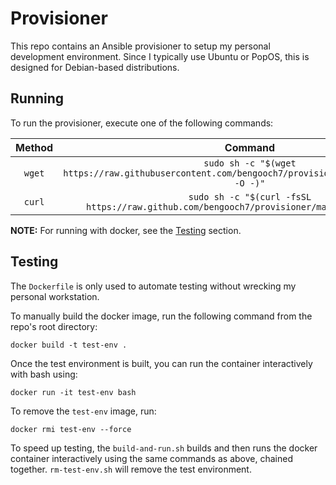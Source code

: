 # Provisioner
This repo contains an Ansible provisioner to setup my personal development environment.
Since I typically use Ubuntu or PopOS, this is designed for Debian-based distributions.

## Running
To run the provisioner, execute one of the following commands:

| Method | Command |
|:-:|:-:|
| `wget` | `sudo sh -c "$(wget https://raw.githubusercontent.com/bengooch7/provisioner/main/provision.sh -O -)"` |
| `curl` | `sudo sh -c "$(curl -fsSL https://raw.github.com/bengooch7/provisioner/main/provision.sh)"` |

**NOTE:** For running with docker, see the [Testing](#testing) section.

## Testing
The `Dockerfile` is only used to automate testing without wrecking my personal workstation.

To manually build the docker image, run the following command from the repo's root directory:
```
docker build -t test-env .
```
Once the test environment is built, you can run the container interactively with bash using:
```
docker run -it test-env bash
```
To remove the `test-env` image, run:
```
docker rmi test-env --force
```

To speed up testing, the `build-and-run.sh` builds and then runs the docker container interactively
using the same commands as above, chained together. `rm-test-env.sh` will remove the test environment.
